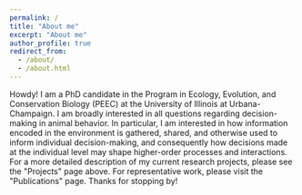 ```yaml
---
permalink: /
title: "About me"
excerpt: "About me"
author_profile: true
redirect_from: 
  - /about/
  - /about.html
---
```

Howdy! I am a PhD candidate in the Program in Ecology, Evolution, and Conservation Biology (PEEC) at the University of Illinois at Urbana-Champaign. I am broadly interested in all questions regarding decision-making in animal behavior. In particular, I am interested in how information encoded in the environment is gathered, shared, and otherwise used to inform individual decision-making, and consequently how decisions made at the individual level may shape higher-order processes and interactions. For a more detailed description of my current research projects, please see the "Projects" page above. For representative work, please visit the "Publications" page. Thanks for stopping by!
